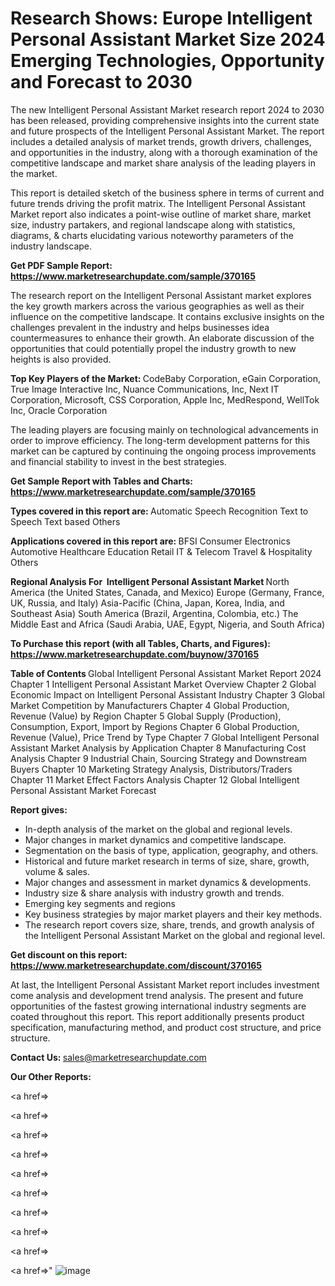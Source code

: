 # Research Shows: Europe Intelligent Personal Assistant Market Size 2024 Emerging Technologies, Opportunity and Forecast to 2030

The new Intelligent Personal Assistant Market research report 2024 to 2030 has been released, providing comprehensive insights into the current state and future prospects of the Intelligent Personal Assistant Market. The report includes a detailed analysis of market trends, growth drivers, challenges, and opportunities in the industry, along with a thorough examination of the competitive landscape and market share analysis of the leading players in the market.

This report is detailed sketch of the business sphere in terms of current and future trends driving the profit matrix. The Intelligent Personal Assistant Market report also indicates a point-wise outline of market share, market size, industry partakers, and regional landscape along with statistics, diagrams, &amp; charts elucidating various noteworthy parameters of the industry landscape.

<strong><b>Get PDF Sample Report: <a href=https://www.marketresearchupdate.com/sample/370165>https://www.marketresearchupdate.com/sample/370165</a></b></strong>

The research report on the Intelligent Personal Assistant market explores the key growth markers across the various geographies as well as their influence on the competitive landscape. It contains exclusive insights on the challenges prevalent in the industry and helps businesses idea countermeasures to enhance their growth. An elaborate discussion of the opportunities that could potentially propel the industry growth to new heights is also provided.

<strong><b>Top Key Players of the Market:
</b></strong>CodeBaby Corporation, eGain Corporation, True Image Interactive Inc, Nuance Communications, Inc, Next IT Corporation, Microsoft, CSS Corporation, Apple Inc, MedRespond, WellTok Inc, Oracle Corporation<strong><b>
</b></strong>

The leading players are focusing mainly on technological advancements in order to improve efficiency. The long-term development patterns for this market can be captured by continuing the ongoing process improvements and financial stability to invest in the best strategies.

<strong><b>Get Sample Report with Tables and Charts: <a href=https://www.marketresearchupdate.com/sample/370165>https://www.marketresearchupdate.com/sample/370165</a></b></strong>

<strong><b>Types covered in this report are:
</b></strong>Automatic Speech Recognition
Text to Speech
Text based
Others<strong><b>
</b></strong>

<strong><b>Applications covered in this report are:
</b></strong>BFSI
Consumer Electronics
Automotive
Healthcare
Education
Retail
IT & Telecom
Travel & Hospitality
Others<strong><b>
</b></strong>

<strong><b>Regional Analysis For  Intelligent Personal Assistant Market</b></strong><strong><b>
</b></strong>North America (the United States, Canada, and Mexico)
Europe (Germany, France, UK, Russia, and Italy)
Asia-Pacific (China, Japan, Korea, India, and Southeast Asia)
South America (Brazil, Argentina, Colombia, etc.)
The Middle East and Africa (Saudi Arabia, UAE, Egypt, Nigeria, and South Africa)

<strong><b>To Purchase this report (with all Tables, Charts, and Figures): <a href=https://www.marketresearchupdate.com/buynow/370165>https://www.marketresearchupdate.com/buynow/370165</a></b></strong>

<strong><b>Table of Contents</b></strong><strong><b>
</b></strong>Global Intelligent Personal Assistant Market Report 2024
Chapter 1 Intelligent Personal Assistant Market Overview
Chapter 2 Global Economic Impact on Intelligent Personal Assistant Industry
Chapter 3 Global Market Competition by Manufacturers
Chapter 4 Global Production, Revenue (Value) by Region
Chapter 5 Global Supply (Production), Consumption, Export, Import by Regions
Chapter 6 Global Production, Revenue (Value), Price Trend by Type
Chapter 7 Global Intelligent Personal Assistant Market Analysis by Application
Chapter 8 Manufacturing Cost Analysis
Chapter 9 Industrial Chain, Sourcing Strategy and Downstream Buyers
Chapter 10 Marketing Strategy Analysis, Distributors/Traders
Chapter 11 Market Effect Factors Analysis
Chapter 12 Global Intelligent Personal Assistant Market Forecast

<strong><b>Report gives:</b></strong>

- In-depth analysis of the market on the global and regional levels.
- Major changes in market dynamics and competitive landscape.
- Segmentation on the basis of type, application, geography, and others.
- Historical and future market research in terms of size, share, growth, volume &amp; sales.
- Major changes and assessment in market dynamics &amp; developments.
- Industry size &amp; share analysis with industry growth and trends.
- Emerging key segments and regions
- Key business strategies by major market players and their key methods.
- The research report covers size, share, trends, and growth analysis of the Intelligent Personal Assistant Market on the global and regional level.

<strong><b>Get discount on this report: <a href=https://www.marketresearchupdate.com/discount/370165>https://www.marketresearchupdate.com/discount/370165</a></b></strong>

At last, the Intelligent Personal Assistant Market report includes investment come analysis and development trend analysis. The present and future opportunities of the fastest growing international industry segments are coated throughout this report. This report additionally presents product specification, manufacturing method, and product cost structure, and price structure.

<strong><b>Contact Us:
</b></strong>sales@marketresearchupdate.com

<strong>Our Other Reports:</strong>

<a href=></a>

<a href=></a>

<a href=></a>

<a href=></a>

<a href=></a>

<a href=></a>

<a href=></a>

<a href=></a>

<a href=></a>

<a href=></a>"
![image](https://github.com/Gayatrikarjule/Market-Analysis-360/assets/97346546/7462a3be-c157-4d60-8f96-ccd0751a5449)
